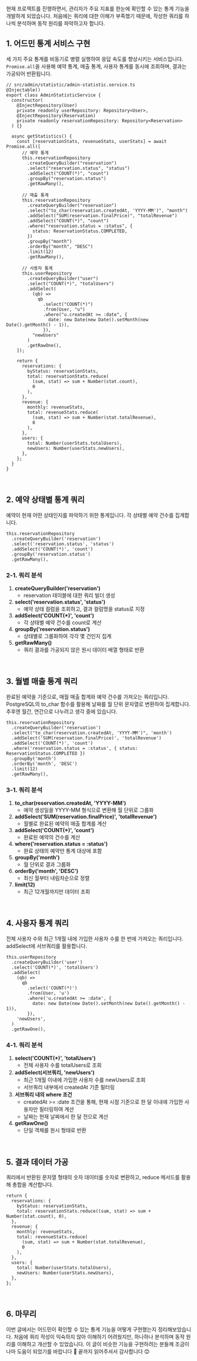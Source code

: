 현재 프로젝트를 진행하면서, 관리자가 주요 지표를 한눈에 확인할 수 있는 통계 기능을 개발하게 되었습니다. 처음에는 쿼리에 대한 이해가 부족했기 때문에, 작성한 쿼리를 하나씩 분석하며 동작 원리를 파악하고자 합니다.

## 1. 어드민 통계 서비스 구현

세 가지 주요 통계를 비동기로 병렬 실행하여 응답 속도를 향상시키는 서비스입니다. `Promise.all`을 사용해 예약 통계, 매출 통계, 사용자 통계를 동시에 조회하며, 결과는 가공되어 반환됩니다.

```tsx
// src/admin/statistic/admin-statistic.service.ts
@Injectable()
export class AdminStatisticService {
  constructor(
    @InjectRepository(User)
    private readonly userRepository: Repository<User>,
    @InjectRepository(Reservation)
    private readonly reservationRepository: Repository<Reservation>
  ) {}

  async getStatistics() {
    const [reservationStats, revenueStats, userStats] = await Promise.all([
      // 예약 통계
      this.reservationRepository
        .createQueryBuilder("reservation")
        .select("reservation.status", "status")
        .addSelect("COUNT(*)", "count")
        .groupBy("reservation.status")
        .getRawMany(),

      // 매출 통계
      this.reservationRepository
        .createQueryBuilder("reservation")
        .select("to_char(reservation.createdAt, 'YYYY-MM')", "month")
        .addSelect("SUM(reservation.finalPrice)", "totalRevenue")
        .addSelect("COUNT(*)", "count")
        .where("reservation.status = :status", {
          status: ReservationStatus.COMPLETED,
        })
        .groupBy("month")
        .orderBy("month", "DESC")
        .limit(12)
        .getRawMany(),

      // 사용자 통계
      this.userRepository
        .createQueryBuilder("user")
        .select("COUNT(*)", "totalUsers")
        .addSelect(
          (qb) =>
            qb
              .select("COUNT(*)")
              .from(User, "u")
              .where("u.createdAt >= :date", {
                date: new Date(new Date().setMonth(new Date().getMonth() - 1)),
              }),
          "newUsers"
        )
        .getRawOne(),
    ]);

    return {
      reservations: {
        byStatus: reservationStats,
        total: reservationStats.reduce(
          (sum, stat) => sum + Number(stat.count),
          0
        ),
      },
      revenue: {
        monthly: revenueStats,
        total: revenueStats.reduce(
          (sum, stat) => sum + Number(stat.totalRevenue),
          0
        ),
      },
      users: {
        total: Number(userStats.totalUsers),
        newUsers: Number(userStats.newUsers),
      },
    };
  }
}
```

<br>

## 2. 예약 상태별 통계 쿼리

예약이 현재 어떤 상태인지를 파악하기 위한 통계입니다. 각 상태별 예약 건수를 집계합니다.

```tsx
this.reservationRepository
  .createQueryBuilder('reservation')
  .select('reservation.status', 'status')
  .addSelect('COUNT(*)', 'count')
  .groupBy('reservation.status')
  .getRawMany(),
```

### 2-1. 쿼리 분석

1. **createQueryBuilder('reservation')**
   - reservation 테이블에 대한 쿼리 빌더 생성
2. **select('reservation.status', 'status')**
   - 예약 상태 컬럼을 조회하고, 결과 컬럼명을 status로 지정
3. **addSelect('COUNT(\*)', 'count')**
   - 각 상태별 예약 건수를 count로 계산
4. **groupBy('reservation.status')**
   - 상태별로 그룹화하여 각각 몇 건인지 집계
5. **getRawMany()**
   - 쿼리 결과를 가공되지 않은 원시 데이터 배열 형태로 반환

<br>

## 3. **월별 매출 통계 쿼리**

완료된 예약을 기준으로, 매월 매출 합계와 예약 건수를 가져오는 쿼리입니다. PostgreSQL의 to_char 함수를 활용해 날짜를 월 단위 문자열로 변환하여 집계합니다. 추후엔 월간, 연간으로 나누려고 생각 중에 있습니다.

```tsx
this.reservationRepository
  .createQueryBuilder('reservation')
  .select("to_char(reservation.createdAt, 'YYYY-MM')", 'month')
  .addSelect('SUM(reservation.finalPrice)', 'totalRevenue')
  .addSelect('COUNT(*)', 'count')
  .where('reservation.status = :status', { status: ReservationStatus.COMPLETED })
  .groupBy('month')
  .orderBy('month', 'DESC')
  .limit(12)
  .getRawMany(),
```

### 3-1. **쿼리 분석**

1. **to_char(reservation.createdAt, 'YYYY-MM')**
   - 예약 생성일을 YYYY-MM 형식으로 변환해 월 단위로 그룹화
2. **addSelect('SUM(reservation.finalPrice)', 'totalRevenue')**
   - 월별로 완료된 예약의 매출 합계를 계산
3. **addSelect('COUNT(\*)', 'count')**
   - 완료된 예약의 건수를 계산
4. **where('reservation.status = :status')**
   - 완료 상태의 예약만 통계 대상에 포함
5. **groupBy('month')**
   - 월 단위로 결과 그룹화
6. **orderBy('month', 'DESC')**
   - 최신 월부터 내림차순으로 정렬
7. **limit(12)**
   - 최근 12개월까지만 데이터 조회

<br>

## 4. **사용자 통계 쿼리**

전체 사용자 수와 최근 1개월 내에 가입한 사용자 수를 한 번에 가져오는 쿼리입니다. addSelect에 서브쿼리를 활용합니다.

```tsx
this.userRepository
  .createQueryBuilder('user')
  .select('COUNT(*)', 'totalUsers')
  .addSelect(
    (qb) =>
      qb
        .select('COUNT(*)')
        .from(User, 'u')
        .where('u.createdAt >= :date', {
          date: new Date(new Date().setMonth(new Date().getMonth() - 1)),
        }),
    'newUsers',
  )
  .getRawOne(),
```

### 4-1. **쿼리 분석**

1. **select('COUNT(\*)', 'totalUsers')**
   - 전체 사용자 수를 totalUsers로 조회
2. **addSelect(서브쿼리, 'newUsers')**
   - 최근 1개월 이내에 가입한 사용자 수를 newUsers로 조회
   - 서브쿼리 내부에서 createdAt 기준 필터링
3. **서브쿼리 내의 where 조건**
   - createdAt >= :date 조건을 통해, 현재 시점 기준으로 한 달 이내에 가입한 사용자만 필터링하여 계산
   - 날짜는 현재 날짜에서 한 달 전으로 계산
4. **getRawOne()**
   - 단일 객체를 원시 형태로 반환

<br>

## 5. 결과 데이터 가공

쿼리에서 반환된 문자열 형태의 숫자 데이터를 숫자로 변환하고, reduce 메서드를 활용해 총합을 계산합니다.

```tsx
return {
  reservations: {
    byStatus: reservationStats,
    total: reservationStats.reduce((sum, stat) => sum + Number(stat.count), 0),
  },
  revenue: {
    monthly: revenueStats,
    total: revenueStats.reduce(
      (sum, stat) => sum + Number(stat.totalRevenue),
      0
    ),
  },
  users: {
    total: Number(userStats.totalUsers),
    newUsers: Number(userStats.newUsers),
  },
};
```

<br>

## 6. 마무리

이번 글에서는 어드민이 확인할 수 있는 통계 기능을 어떻게 구현했는지 정리해보았습니다. 처음에 쿼리 작성이 익숙하지 않아 이해하기 어려웠지만, 하나하나 분석하며 동작 원리를 이해하고 개선할 수 있었습니다.
이 글이 비슷한 기능을 구현하려는 분들께 조금이나마 도움이 되었기를 바랍니다 🙌
끝까지 읽어주셔서 감사합니다 😊
